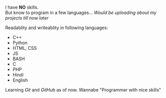 I have **NO** skills.
<br>
But know to program in a few languages...
*Would be uploading about my projects till now later*

Readablity and writeablity in following languages:
- C++
- Python
- HTML, CSS
- JS
- BASH
- C
- PHP
- Hindi
- English

Learning *Git* and *GitHub* as of now.
Wannabe "Programmer with nice skills"
